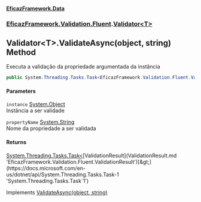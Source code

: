 #### [EficazFramework.Data](EficazFrameworkData.md 'EficazFramework Data')
### [EficazFramework.Validation.Fluent](EficazFrameworkData.md#EficazFramework_Validation_Fluent 'EficazFramework.Validation.Fluent').[Validator&lt;T&gt;](Validator_T_.md 'EficazFramework.Validation.Fluent.Validator&lt;T&gt;')
## Validator&lt;T&gt;.ValidateAsync(object, string) Method
Executa a validação da propriedade argumentada da instância  
```csharp
public System.Threading.Tasks.Task<EficazFramework.Validation.Fluent.ValidationResult> ValidateAsync(object instance, string propertyName);
```
#### Parameters
<a name='EficazFramework_Validation_Fluent_Validator_T__ValidateAsync(object_string)_instance'></a>
`instance` [System.Object](https://docs.microsoft.com/en-us/dotnet/api/System.Object 'System.Object')  
Instância a ser validade
  
<a name='EficazFramework_Validation_Fluent_Validator_T__ValidateAsync(object_string)_propertyName'></a>
`propertyName` [System.String](https://docs.microsoft.com/en-us/dotnet/api/System.String 'System.String')  
Nome da propriedade a ser validada
  
#### Returns
[System.Threading.Tasks.Task&lt;](https://docs.microsoft.com/en-us/dotnet/api/System.Threading.Tasks.Task-1 'System.Threading.Tasks.Task`1')[ValidationResult](ValidationResult.md 'EficazFramework.Validation.Fluent.ValidationResult')[&gt;](https://docs.microsoft.com/en-us/dotnet/api/System.Threading.Tasks.Task-1 'System.Threading.Tasks.Task`1')  

Implements [ValidateAsync(object, string)](https://docs.microsoft.com/en-us/dotnet/api/EficazFramework.Validation.Fluent.IValidator.ValidateAsync#EficazFramework_Validation_Fluent_IValidator_ValidateAsync_System_Object,System_String_ 'EficazFramework.Validation.Fluent.IValidator.ValidateAsync(System.Object,System.String)')  
